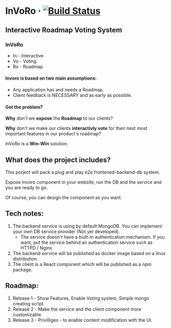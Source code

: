 
# InVoRo &middot; [![Build Status](https://travis-ci.com/YogiBear52/InVoRo.svg?branch=master)](https://travis-ci.com/YogiBear52/InVoRo)


## Interactive Roadmap Voting System

### InVoRo
- In - Interactive
- Vo - Voting
- Ro - Roadmap

#### Invoro is based on two main assumptions:
- Any application has and needs a Roadmap.
- Client feedback is NECESSARY and as early as possible.

#### Got the problem?
<b>Why</b> don't we <b>expose</b> the <b>Roadmap</b> to our clients?

<b>Why</b> don't we make our clients <b>interactivly vote</b> for their next most important features in our product's roadmap?

InVoRo is a <b>Win-Win</b> solution.


## What does the project includes?
This porject will pack a plug and play e2e frontened-backend-db system.

Expose Invoro component in your website, run the DB and the service and you are ready to go.

Of course, you can design the component as you want.


## Tech notes:
1. The backend service is using by default MongoDB. You can implement your own DB service provider (Not yet developed).
	- The service doesn't have a built-in authentication mechanism. If you want, put the service behind an authentication service such as HTTPD / Nginx.
2. The backend service will be published as docker image based on a linux distribution.
3. The client is a React component which will be published as a npm package. 


## Roadmap:
1. Release 1 - Show Features, Enable Voting system, Simple mongo creating script.
2. Release 2 - Make the service and the client component more customizable.
3. Release 3 - Privilliges - to enable content modification with the UI.

